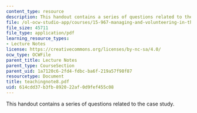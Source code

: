 ```yaml
---
content_type: resource
description: This handout contains a series of questions related to the case study.
file: /ol-ocw-studio-app/courses/15-967-managing-and-volunteering-in-the-non-profit-sector-spring-2005/614cdd37b3fb892022af0d9fef455c08_teachingnote8.pdf
file_size: 45711
file_type: application/pdf
learning_resource_types:
- Lecture Notes
license: https://creativecommons.org/licenses/by-nc-sa/4.0/
ocw_type: OCWFile
parent_title: Lecture Notes
parent_type: CourseSection
parent_uid: 1a7120c6-2fd4-fdbc-ba6f-219a57f98f87
resourcetype: Document
title: teachingnote8.pdf
uid: 614cdd37-b3fb-8920-22af-0d9fef455c08
---
```

This handout contains a series of questions related to the case study.